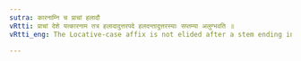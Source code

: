 ```yaml
---
sutra: कारनाम्नि च प्राचां हलादौ
vRtti: प्राचां देशे यत्कारनाम तत्र हलादादुत्तरपदे हलदन्तादुत्तरस्याः सप्तम्या अलुग्भवति ॥
vRtti_eng: The Locative-case affix is not elided after a stem ending in a consonant or a short अ, in the name of a tax of the Eastern people, when the second member begins with a consonant.

---
```

